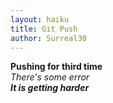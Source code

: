 ```yaml
---
layout: haiku
title: Git Push
author: Surreal30
---
```


**Pushing for third time**<br>
*There's some error*<br>
***It is getting harder***<br>